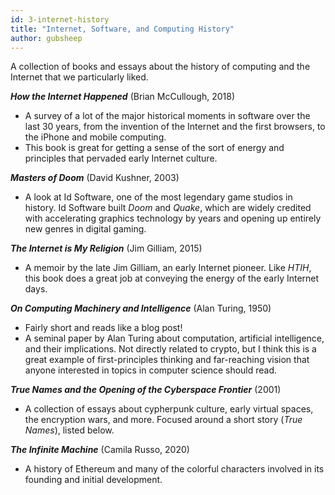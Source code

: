 ```yaml
---
id: 3-internet-history
title: "Internet, Software, and Computing History"
author: gubsheep
---
```


A collection of books and essays about the history of computing and the Internet that we particularly liked.

***How the Internet Happened*** (Brian McCullough, 2018)

- A survey of a lot of the major historical moments in software over the last 30 years, from the invention of the Internet and the first browsers, to the iPhone and mobile computing.
- This book is great for getting a sense of the sort of energy and principles that pervaded early Internet culture.

***Masters of Doom*** (David Kushner, 2003)

- A look at Id Software, one of the most legendary game studios in history. Id Software built *Doom* and *Quake*, which are widely credited with accelerating graphics technology by years and opening up entirely new genres in digital gaming.

***The Internet is My Religion*** (Jim Gilliam, 2015)

- A memoir by the late Jim Gilliam, an early Internet pioneer. Like *HTIH*, this book does a great job at conveying the energy of the early Internet days.

***On Computing Machinery and Intelligence*** (Alan Turing, 1950)

- Fairly short and reads like a blog post!
- A seminal paper by Alan Turing about computation, artificial intelligence, and their implications. Not directly related to crypto, but I think this is a great example of first-principles thinking and far-reaching vision that anyone interested in topics in computer science should read.

***True Names and the Opening of the Cyberspace Frontier*** (2001)

- A collection of essays about cypherpunk culture, early virtual spaces, the encryption wars, and more. Focused around a short story (*True Names*), listed below.

***The Infinite Machine*** (Camila Russo, 2020)

- A history of Ethereum and many of the colorful characters involved in its founding and initial development.
